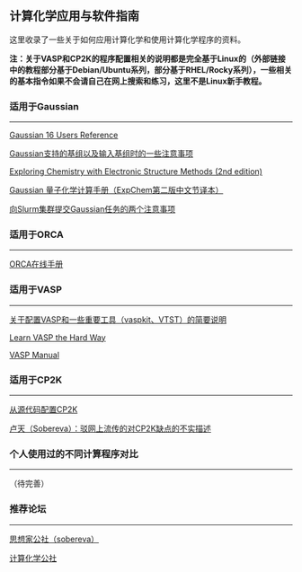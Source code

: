 ## 计算化学应用与软件指南



这里收录了一些关于如何应用计算化学和使用计算化学程序的资料。

**注：关于VASP和CP2K的程序配置相关的说明都是完全基于Linux的（外部链接中的教程部分基于Debian/Ubuntu系列，部分基于RHEL/Rocky系列），一些相关的基本指令如果不会请自己在网上搜索和练习，这里不是Linux新手教程。**

### 适用于Gaussian

___

[Gaussian 16 Users Reference](https://gaussian.com/man/)

[Gaussian支持的基组以及输入基组时的一些注意事项](http://gaussian.com/basissets/)

[Exploring Chemistry with Electronic Structure Methods (2nd edition)](/applications/Gaussian/ExpChem_2e.pdf)

[Gaussian 量子化学计算手册（ExpChem第二版中文节译本）](/applications/Gaussian/ExpChem_2e_Chinese_partly.pdf)

[向Slurm集群提交Gaussian任务的两个注意事项](/applications/Gaussian/slurm/)

### 适用于ORCA

___

[ORCA在线手册](https://www.faccts.de/docs/orca/6.1/manual/index.html)

### 适用于VASP

___

[关于配置VASP和一些重要工具（vaspkit、VTST）的简要说明](/applications/VASP/installation_with_extra_tools/)

[Learn VASP the Hard Way](https://www.bigbrosci.com/)

[VASP Manual](https://www.vasp.at/wiki/index.php/The_VASP_Manual)

### 适用于CP2K

___

[从源代码配置CP2K](/applications/CP2K/installation/)

[卢天（Sobereva）：驳网上流传的对CP2K缺点的不实描述](http://sobereva.com/729)

### 个人使用过的不同计算程序对比

___

（待完善）

### 推荐论坛

___

[思想家公社（sobereva）](http://sobereva.com/)

[计算化学公社](http://bbs.keinsci.com/forum.php)
